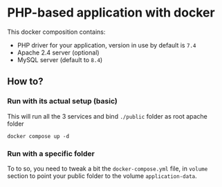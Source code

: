 # PHP-based application with docker

This docker composition contains:
- PHP driver for your application, version in use by default is `7.4`
- Apache 2.4 server (optional)
- MySQL server (default to `8.4`)

## How to?
### Run with its actual setup (basic)

This will run all the 3 services and bind `./public` folder as root apache folder

```shell
docker compose up -d
```

### Run with a specific folder
To to so, you need to tweak a bit the `docker-compose.yml` file, in `volume` section to point your public folder to the volume `application-data`.